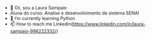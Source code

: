 - 👋 Oii, sou a Laura Sampaio
- Aluna do curso: Analíse e desenvolvimento de sistema SENAI
- 🌱 I’m currently learning Python
- 📫 How to reach me Linkedin(https://www.linkedin.com/in/laura-sampaio-996222332/)
<!---
LauraHTML/LauraHTML is a ✨ special ✨ repository because its `README.md` (this file) appears on your GitHub profile.
You can click the Preview link to take a look at your changes.
--->

